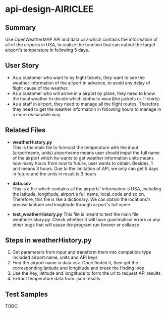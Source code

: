# api-design-AIRICLEE

## Summary
Use OpenWeatherMAP API and data.csv which contains the information of all of the airports in USA, to realize the function that can output the target airport's temperature in following 5 days.

## User Story
* As a customer who want to by flight tickets, they want to see the weather information of the airport in advance, to avoid any delay of flight cause of the weather.
* As a customer who will arrive in a airport by plane, they need to know the local weather to decide which cloths to wear(like jackets or T-shirts)
* As a staff in airport, they need to manage all the flight routes. Therefore they need to get the weather informatoin in following hours to manage in a more reasonable way.

## Related Files
* **weatherHistory.py**  
This is the main file to forecast the temperature with the input (airportname, units)
airportname means user should imput the full name of the airport which he wants to get weather information
units means how many hours from now to future, user wants to obtain. Besides, 1 unit means 3 hours. Due to the limitation of API, we only can get 5 days in future and the units in result is 3 hours

* **data.csv**  
This is a file which contains all the airports' information is USA, including the latitude, longtitude, airport's full name, local_code and so on. Therefore, this file is like a dictionary. We can obtain the locations's precise latitude and longtitude through airport's full name

* **test_weatherHistory.py** 
This file is meant to test the main file weatherHistory.py. Check whether it will have grammatical errors or any other bugs that will cause the program run forever or collapse

## Steps in weatherHistory.py
1. Get parameters from input and transform them into compatible type included airport name, units and API keys
2. Find the airport name in data.csv. Once finded it, then get the corresponding latitude and longtitude and break the finding loop
3. Use the Key, latitude and longtitude to form the url to request API results
4. Extract temperature data from .json results

## Test Samples
TODO
